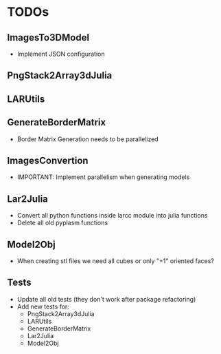 # TODOs

## ImagesTo3DModel

- Implement JSON configuration

## PngStack2Array3dJulia

## LARUtils

## GenerateBorderMatrix

- Border Matrix Generation needs to be parallelized

## ImagesConvertion

- IMPORTANT: Implement parallelism when generating models

## Lar2Julia

- Convert all python functions inside larcc module into julia functions
- Delete all old pyplasm functions

## Model2Obj

- When creating stl files we need all cubes or only "+1" oriented faces?

## Tests

- Update all old tests (they don't work after package refactoring)
- Add new tests for:
  - PngStack2Array3dJulia
  - LARUtils
  - GenerateBorderMatrix
  - Lar2Julia
  - Model2Obj
